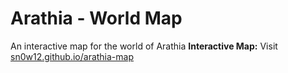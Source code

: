 # Arathia - World Map 

An interactive map for the world of Arathia
**Interactive Map:** Visit [sn0w12.github.io/arathia-map](https://sn0w12.github.io/arathia-map)
